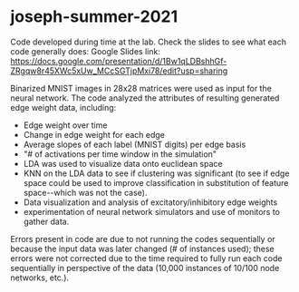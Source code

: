 # joseph-summer-2021
Code developed during time at the lab.
Check the slides to see what each code generally does: 
Google Slides link: https://docs.google.com/presentation/d/1Bw1qLDBshhGf-ZRgqw8r45XWc5xUw_MCcSGTjpMxi78/edit?usp=sharing

Binarized MNIST images in 28x28 matrices were used as input for the neural network. 
The code analyzed the attributes of resulting generated edge weight data, including:
  - Edge weight over time
  - Change in edge weight for each edge 
  - Average slopes of each label (MNIST digits) per edge basis
  - "# of activations per time window in the simulation"
  - LDA was used to visualize data onto euclidean space
  - KNN on the LDA data to see if clustering was significant (to see if edge space could be used to improve classification in substitution of feature space--which was not the case).
  - Data visualization and analysis of excitatory/inhibitory edge weights
  - experimentation of neural network simulators and use of monitors to gather data. 

Errors present in code are due to not running the codes sequentially or because the input data was later changed (# of instances used); these errors were not corrected due to the time required to fully run each code sequentially in perspective of the data (10,000 instances of 10/100 node networks, etc.). 
